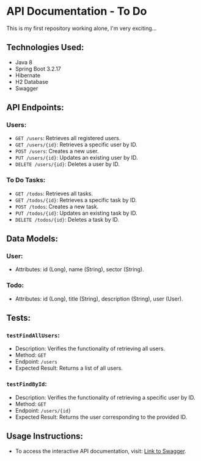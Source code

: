 # API Documentation - To Do
This is my first repository working alone, I'm very exciting...

## Technologies Used:
- Java 8
- Spring Boot 3.2.17
- Hibernate
- H2 Database
- Swagger

## API Endpoints:
### Users:
- `GET /users`: Retrieves all registered users.
- `GET /users/{id}`: Retrieves a specific user by ID.
- `POST /users`: Creates a new user.
- `PUT /users/{id}`: Updates an existing user by ID.
- `DELETE /users/{id}`: Deletes a user by ID.

### To Do Tasks:
- `GET /todos`: Retrieves all tasks.
- `GET /todos/{id}`: Retrieves a specific task by ID.
- `POST /todos`: Creates a new task.
- `PUT /todos/{id}`: Updates an existing task by ID.
- `DELETE /todos/{id}`: Deletes a task by ID.

## Data Models:
### User:
- Attributes: id (Long), name (String), sector (String).

### Todo:
- Attributes: id (Long), title (String), description (String), user (User).

## Tests:
### `testFindAllUsers`:
- Description: Verifies the functionality of retrieving all users.
- Method: `GET`
- Endpoint: `/users`
- Expected Result: Returns a list of all users.

### `testFindById`:
- Description: Verifies the functionality of retrieving a specific user by ID.
- Method: `GET`
- Endpoint: `/users/{id}`
- Expected Result: Returns the user corresponding to the provided ID.

## Usage Instructions:
- To access the interactive API documentation, visit: [Link to Swagger](url_to_swagger).
